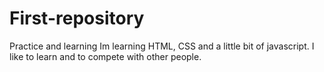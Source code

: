 # First-repository
Practice and learning
Im learning HTML, CSS and a little bit of javascript. I like to learn and to compete with other people. 
